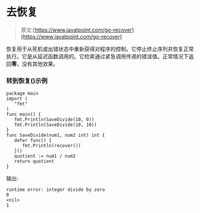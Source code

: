 # 去恢复

> 原文:[https://www.javatpoint.com/go-recover](https://www.javatpoint.com/go-recover)

恢复用于从死机或出错状态中重新获得对程序的控制。它停止终止序列并恢复正常执行。它是从延迟函数调用的。它检索通过紧急调用传递的错误值。正常情况下返回**零**，没有其他效果。

### 转到恢复()示例

```
package main
import (
   "fmt"
)
func main() {
   fmt.Println(SaveDivide(10, 0))
   fmt.Println(SaveDivide(10, 10))
}
func SaveDivide(num1, num2 int) int {
   defer func() {
      fmt.Println(recover())
   }()
   quotient := num1 / num2
   return quotient
}

```

输出:

```
runtime error: integer divide by zero
0
<nil>
1

```